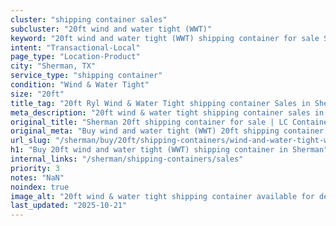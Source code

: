 ```yaml
---
cluster: "shipping container sales"
subcluster: "20ft wind and water tight (WWT)"
keyword: "20ft wind and water tight (WWT) shipping container for sale Sherman, TX"
intent: "Transactional-Local"
page_type: "Location-Product"
city: "Sherman, TX"
service_type: "shipping container"
condition: "Wind & Water Tight"
size: "20ft"
title_tag: "20ft Ryl Wind & Water Tight shipping container Sales in Sherman | LC Container"
meta_description: "20ft wind & water tight shipping container sales in Sherman. Fast delivery, competitive pricing. Serving shipping containers area. Quote ID: UNY. Call (214) 524-4168 for your free quote today."
original_title: "Sherman 20ft shipping container for sale | LC Container"
original_meta: "Buy wind and water tight (WWT) 20ft shipping container sale with local delivery in Sherman, TX. LC Container — local Since 2003. Request a fast quote today."
url_slug: "/sherman/buy/20ft/shipping-containers/wind-and-water-tight-wwt"
h1: "Buy 20ft wind and water tight (WWT) shipping container in Sherman"
internal_links: "/sherman/shipping-containers/sales"
priority: 3
notes: "NaN"
noindex: true
image_alt: "20ft wind & water tight shipping container available for delivery in Sherman"
last_updated: "2025-10-21"
---
```


<!-- TODO: Add unique city/inventory copy, images, and internal links here. -->
